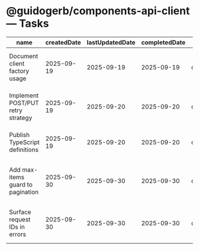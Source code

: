 # @guidogerb/components-api-client — Tasks

| name                              | createdDate | lastUpdatedDate | completedDate | status   | description                                                                                                                   |
| --------------------------------- | ----------- | --------------- | ------------- | -------- | ----------------------------------------------------------------------------------------------------------------------------- |
| Document client factory usage     | 2025-09-19  | 2025-09-19      | 2025-09-19    | complete | Clarified expected options for `createClient` including auth token hooks and base URL configuration.                          |
| Implement POST/PUT retry strategy | 2025-09-19  | 2025-09-20      | 2025-09-20    | complete | Extend the transport wrapper with exponential backoff for idempotent writes and timeout handling.                             |
| Publish TypeScript definitions    | 2025-09-19  | 2025-09-20      | 2025-09-20    | complete | Generate `.d.ts` files or migrate sources so consumers receive typed API responses.                                           |
| Add max-items guard to pagination | 2025-09-30  | 2025-09-30      | 2025-09-30    | complete | Introduced a `maxItems` option for `collectPaginatedResults` so bulk fetches can stop once a desired record count is reached. |
| Surface request IDs in errors     | 2025-09-30  | 2025-09-30      | 2025-09-30    | complete | `normalizeApiError` now extracts request identifiers from headers and payloads to improve trace correlation in logs.          |
